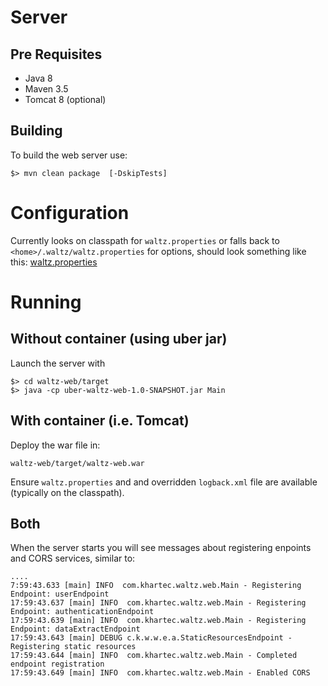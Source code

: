 

# Server

## Pre Requisites

* Java 8
* Maven 3.5
* Tomcat 8 (optional)

## Building

To build the web server use:

    $> mvn clean package  [-DskipTests]

# Configuration

Currently looks on classpath for `waltz.properties` or falls
back to `<home>/.waltz/waltz.properties` for options, should look something like this:
[waltz.properties](example.waltz.properties.md)

# Running

## Without container (using uber jar)

Launch the server with

    $> cd waltz-web/target
    $> java -cp uber-waltz-web-1.0-SNAPSHOT.jar Main


## With container (i.e. Tomcat)

Deploy the war file in:

    waltz-web/target/waltz-web.war

Ensure `waltz.properties` and and overridden `logback.xml` file
are available (typically on the classpath).

## Both

When the server starts you will see messages about registering
enpoints and CORS services, similar to:

````
....
7:59:43.633 [main] INFO  com.khartec.waltz.web.Main - Registering Endpoint: userEndpoint
17:59:43.637 [main] INFO  com.khartec.waltz.web.Main - Registering Endpoint: authenticationEndpoint
17:59:43.639 [main] INFO  com.khartec.waltz.web.Main - Registering Endpoint: dataExtractEndpoint
17:59:43.643 [main] DEBUG c.k.w.w.e.a.StaticResourcesEndpoint - Registering static resources
17:59:43.644 [main] INFO  com.khartec.waltz.web.Main - Completed endpoint registration
17:59:43.649 [main] INFO  com.khartec.waltz.web.Main - Enabled CORS
````



